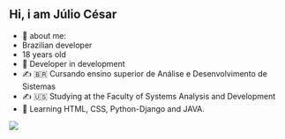 ## Hi, i am Júlio César
- 👦 about me: 
- Brazilian developer
- 18 years old
- 🔭 Developer in development
- ✍ 🇧🇷  Cursando ensino superior de Análise e Desenvolvimento de Sistemas
- ✍ 🇺🇸  Studying at the Faculty of Systems Analysis and Development
- 📖 Learning HTML, CSS, Python-Django and JAVA.

<a href="https://www.linkedin.com/in/j%C3%BAlio-ara%C3%BAjo-348316234?lipi=urn%3Ali%3Apage%3Ad_flagship3_profile_view_base_contact_details%3Bprs09DpoR2GFvbq8OO%2Btbg%3D%3D" target="_blank"><img src="https://img.shields.io/badge/LinkedIn-0077B5?style=for-the-badge&logo=linkedin&logoColor=white">


